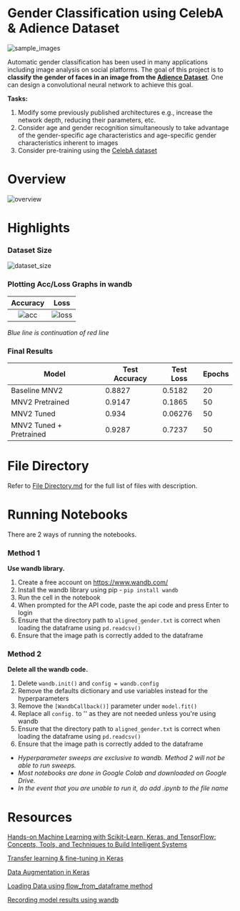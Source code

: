 # Gender Classification using CelebA & Adience Dataset
![sample_images](https://i.imgur.com/vinysJt.jpg)

Automatic gender classification has been used in many applications including image analysis on social platforms. The goal of this project is to **classify the gender of faces in an image from the [Adience Dataset](https://talhassner.github.io/home/projects/Adience/Adience-data.html)**. One can design a convolutional neural network to achieve this goal. 

**Tasks:**
1. Modify some previously published architectures e.g., increase the network depth, reducing their parameters, etc.
2. Consider age and gender recognition simultaneously to take advantage of the gender-specific age characteristics and age-specific gender characteristics inherent to images
3. Consider pre-training using the [CelebA dataset](http://mmlab.ie.cuhk.edu.hk/projects/CelebA.html)

# Overview
![overview](https://i.imgur.com/yOFv0OE.png)

# Highlights
### Dataset Size
![dataset_size](https://i.imgur.com/baj0a66.jpg)

### Plotting Acc/Loss Graphs in wandb
Accuracy             |  Loss
:-------------------------:|:-------------------------:
![acc](https://i.imgur.com/WdK8vG8.jpg)  |  ![loss](https://i.imgur.com/ZrySfPg.jpg)

*Blue line is continuation of red line*

### Final Results
| Model                   | Test Accuracy | Test Loss | Epochs |
| ----------------------- | ------------- | --------- | ------ |
| Baseline MNV2           | 0.8827        | 0.5182    | 20     |
| MNV2 Pretrained         | 0.9147        | 0.1865    | 50     |
| MNV2 Tuned              | 0.934         | 0.06276   | 50     |
| MNV2 Tuned + Pretrained | 0.9287        | 0.7237    | 50     |

# File Directory
Refer to [File Directory.md](https://github.com/Todayisagreatday/CZ4042-Neural-Nets/blob/main/Neural%20Networks/NN%20Project/File%20Directory.md) for the full list of files with description.

# Running Notebooks
There are 2 ways of running the notebooks. 

### Method 1
**Use wandb library.**
1. Create a free account on https://www.wandb.com/
2. Install the wandb library using pip - ```pip install wandb```
3. Run the cell in the notebook
4. When prompted for the API code, paste the api code and press Enter to login
5. Ensure that the directory path to ```aligned_gender.txt``` is correct when loading the dataframe using ```pd.readcsv()```
6. Ensure that the image path is correctly added to the dataframe

### Method 2 
**Delete all the wandb code.**
1. Delete ```wandb.init()``` and ```config = wandb.config```
2. Remove the defaults dictionary and use variables instead for the hyperparameters
3. Remove the ```[WandbCallback()]``` parameter under ```model.fit()```
4. Replace all ```config.``` to '' as they are not needed unless you're using wandb
5. Ensure that the directory path to ```aligned_gender.txt``` is correct when loading the dataframe using ```pd.readcsv()```
6. Ensure that the image path is correctly added to the dataframe

- *Hyperparameter sweeps are exclusive to wandb. Method 2 will not be able to run sweeps.* 
- *Most notebooks are done in Google Colab and downloaded on Google Drive.* 
- *In the event that you are unable to run it, do add .ipynb to the file name*

# Resources

[Hands-on Machine Learning with Scikit-Learn, Keras, and TensorFlow: Concepts, Tools, and Techniques to Build Intelligent Systems](https://www.amazon.sg/Hands-Machine-Learning-Scikit-Learn-TensorFlow/dp/1492032646)

[Transfer learning & fine-tuning in Keras](https://keras.io/guides/transfer_learning/)

[Data Augmentation in Keras](https://keras.io/api/preprocessing/image/#imagedatagenerator-class)

[Loading Data using flow_from_dataframe method](https://keras.io/api/preprocessing/image/#flowfromdataframe-method)

[Recording model results using wandb](https://wandb.ai/site)
